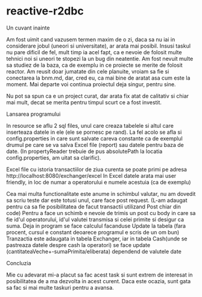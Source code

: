 # reactive-r2dbc

Un cuvant inainte 

  Am fost uimit cand vazusem termen maxim de o zi, daca sa nu iai in considerare jobul (uneori si universitate), ar arata mai posibil.
  Insusi taskul nu pare dificil de fel, mult timp ia acel fapt, ca e nevoie de folosit multe tehnici noi si uneori 
  te stopezi la un bug din neatentie. Am fost nevuit multe sa studiez de la baza, ca de exemplu in ce proiecte se merite de folosit reactor.
  Am reusit doar jumatate din cele planuite, vroiam sa fie si conectarea la bnm.md, dar, cred eu, 
  ca mai bine de aratat asa cum este la moment. Mai departe voi continua proiectul deja singur, pentru sine.
  
  Nu pot sa spun ca e un project curat, dar arata fix atat de calitativ si chiar mai mult, decat se merita pentru timpul scurt ce a fost investit.
  
Lansarea programului 

  In resource se aflu 2 sql files, unul care creaza tabelele si altul care inserteaza datele in ele (ele se pornesc pe rand). La fel acolo se afla si
  config.properties in care sunt salvate careva constante ca de exemplul drumul pe care se va salva Excel file (report) sau datele pentru
  baza de date. (In propertyReader trebuie de pus absolutePath la locatia config.properties, am uitat sa clarific).
  
  Excel file cu istoria transactiilor de ziua curenta se poate primi pe adresa http://localhost:8080/exchanger/excel
  In Excel datele arata mai user friendly, in loc de numar a operatorului e numele acestuia (ca de exemplu)
  
 Cea mai multa functionalitate este anume in schimbul valutar, nu am dovedit sa scriu teste dar este totusi unul, care face post request.
  (L-am adaugat pentru ca sa fie posibilitatea de facut transactii utilizand Post chiar din code)
 Pentru a face un schimb e nevoie de trimis un post cu body in care sa fie id'ul operatorului, id'ul valutei transmisa si celei primite si desigur ca suma.
 Deja in program se face calculul facanduse Update la tabela (fara procent, cursul e constant deoarece programul e scris de un om bun)
 Tranzactia este adaugata in tabela Exchanger,
 iar in tabela Cash(unde se pastreaza datele despre cash la operatori) se face update (cantitateaVeche+-sumaPrimita/eliberata) dependend de valutele date

 
 Concluzia
 
   Mie cu adevarat mi-a placut sa fac acest task si sunt extrem de interesat in posibilitatea de a ma dezvolta in acest curent. 
   Daca este ocazia, sunt gata sa fac si mai multe taskuri pentru a avansa.
  
